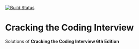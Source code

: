 [![Build Status](https://travis-ci.org/Mattao/Cracking-The-Coding-Interview.svg?branch=master)](https://travis-ci.org/Mattao/Cracking-The-Coding-Interview)

# Cracking the Coding Interview
Solutions of **Cracking the Coding Interview 6th Edition**


